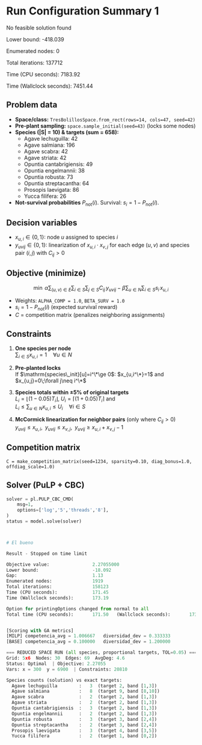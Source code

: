 # Run Configuration Summary 1 

No feasible solution found

Lower bound:                    -418.039

Enumerated nodes:               0

Total iterations:               137712

Time (CPU seconds):             7183.92

Time (Wallclock seconds):       7451.44

## Problem data
- **Space/class:** `TresBolillosSpace.from_rect(rows=14, cols=47, seed=42)`
- **Pre-plant sampling:** `space.sample_initial(seed=43)` (locks some nodes)
- **Species (|S| = 10) & targets (sum = 658):**
  - Agave lechuguilla: 42  
  - Agave salmiana: 196  
  - Agave scabra: 42  
  - Agave striata: 42  
  - Opuntia cantabrigiensis: 49  
  - Opuntia engelmannii: 38  
  - Opuntia robusta: 73  
  - Opuntia streptacantha: 64  
  - Prosopis laevigata: 86  
  - Yucca filifera: 26
- **Not-survival probabilities** $P_{\text{not}}(i)$. Survival: $s_i = 1 - P_{\text{not}}(i)$.

## Decision variables
- $x_{u,i}\in\{0,1\}$: node $u$ assigned to species $i$
- $y_{uvij}\in\{0,1\}$: linearization of $x_{u,i}\cdot x_{v,j}$ for each edge $(u,v)$ and species pair $(i,j)$ with $C_{ij}>0$

## Objective (minimize)
$$
\min\;
\alpha \sum_{(u,v)\in E}\sum_{i\in S}\sum_{j\in S} C_{ij}\, y_{uvij}
\;-\;
\beta \sum_{u\in N}\sum_{i\in S} s_i\, x_{u,i}
$$

- Weights: `ALPHA_COMP = 1.0`, `BETA_SURV = 1.0`  
- $s_i=1-P_{\text{not}}(i)$ (expected survival reward)  
- $C$ = competition matrix (penalizes neighboring assignments)

## Constraints
1. **One species per node**  
   $\sum_{i\in S} x_{u,i} = 1 \quad \forall u\in N$

2. **Pre-planted locks**  
   If $\mathrm{species\_init}[u]=i^\*\ge 0$: $x_{u,i^\*}=1$ and $x_{u,j}=0\;\forall j\neq i^\*$

3. **Species totals within ±5% of original targets**  
   $L_i=\lfloor(1-0.05)T_i\rfloor,\; U_i=\lceil(1+0.05)T_i\rceil$ and  
   $L_i \le \sum_{u\in N} x_{u,i} \le U_i \quad \forall i\in S$

4. **McCormick linearization for neighbor pairs** (only where $C_{ij}>0$)  
   $y_{uvij} \le x_{u,i},\;\; y_{uvij} \le x_{v,j},\;\; y_{uvij} \ge x_{u,i}+x_{v,j}-1$

## Competition matrix
`C = make_competition_matrix(seed=1234, sparsity=0.10, diag_bonus=1.0, offdiag_scale=1.0)`

## Solver (PuLP + CBC)
```python
solver = pl.PULP_CBC_CMD(
    msg=1,
    options=['log','5','threads','8'],
)
status = model.solve(solver)



# El bueno 

Result - Stopped on time limit

Objective value:                2.27055000
Lower bound:                    -18.092
Gap:                            1.13
Enumerated nodes:               1919
Total iterations:               158123
Time (CPU seconds):             171.45
Time (Wallclock seconds):       173.19

Option for printingOptions changed from normal to all
Total time (CPU seconds):       171.50   (Wallclock seconds):       173.26


[Scoring with GA metrics]
[MILP] competencia_avg = 1.006667   diversidad_dev = 0.333333
[BASE] competencia_avg = 0.100000   diversidad_dev = 1.200000

=== REDUCED SPACE RUN (all species, proportional targets, TOL=0.05) ===
Grid: 5x6  Nodes: 30  Edges: 69  AvgDeg: 4.6
Status: Optimal  | Objective: 2.27055
Vars: x = 300  y = 6900  | Constraints: 20810

Species counts (solution) vs exact targets:
  Agave lechuguilla        :   3  (target 2, band [1,3])
  Agave salmiana           :   8  (target 9, band [8,10])
  Agave scabra             :   2  (target 2, band [1,3])
  Agave striata            :   2  (target 2, band [1,3])
  Opuntia cantabrigiensis  :   3  (target 2, band [1,3])
  Opuntia engelmannii      :   2  (target 2, band [1,3])
  Opuntia robusta          :   3  (target 3, band [2,4])
  Opuntia streptacantha    :   2  (target 3, band [2,4])
  Prosopis laevigata       :   3  (target 4, band [3,5])
  Yucca filifera           :   2  (target 1, band [0,2])